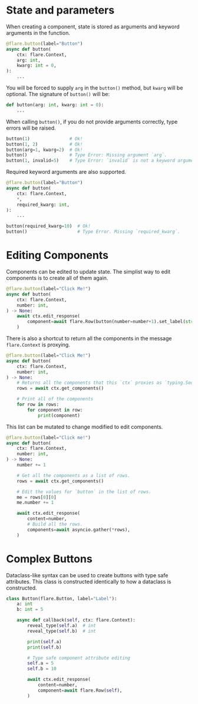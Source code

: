 # State and parameters

When creating a component, state is stored as arguments and keyword arguments
in the function.

```python
@flare.button(label="Button")
async def button(
    ctx: flare.Context,
    arg: int,
    kwarg: int = 0,
):
    ...
```

You will be forced to supply `arg` in the `button()` method, but `kwarg`
will be optional. The signature of `button()` will be:
```python
def button(arg: int, kwarg: int = 0):
    ...
```

When calling `button()`, if you do not provide arguments correctly, type
errors will be raised.

```python
button(1)               # Ok!
button(1, 2)            # Ok!
button(arg=1, kwarg=2)  # Ok!
button()                # Type Error: Missing argument `arg`.
button(1, invalid=5)    # Type Error: `invalid` is not a keyword argument.
```

Required keyword arguments are also supported.

```python
@flare.button(label="Button")
async def button(
    ctx: flare.Context,
    *,
    required_kwarg: int,
):
    ...

button(required_kwarg=10)  # Ok!
button()                   # Type Error. Missing `required_kwarg`.
```


# Editing Components

Components can be edited to update state. The simplist way to edit components
is to create all of them again.

```python
@flare.button(label="Click Me!")
async def button(
    ctx: flare.Context,
    number: int,
) -> None: 
    await ctx.edit_response(
        component=await flare.Row(button(number=number+1).set_label(str(number+1)))
    )
```

There is also a shortcut to return all the components in the message `flare.Context`
is proxying.

```python
@flare.button(label="Click Me!")
async def button(
    ctx: flare.Context,
    number: int,
) -> None: 
    # Returns all the components that this `ctx` proxies as `typing.Sequence[flare.Row]`.
    rows = await ctx.get_components()

    # Print all of the components
    for row in rows:
        for component in row:
            print(component)
```

This list can be mutated to change modified to edit components.

```python
@flare.button(label="Click me!")
async def button(
    ctx: flare.Context,
    number: int,
) -> None:
    number += 1

    # Get all the components as a list of rows.
    rows = await ctx.get_components()

    # Edit the values for `button` in the list of rows.
    me = rows[0][0]
    me.number += 1

    await ctx.edit_response(
        content=number,
        # Build all the rows.
        components=await asyncio.gather(*rows),
    )
```

# Complex Buttons

Dataclass-like syntax can be used to create buttons with type safe attributes.
This class is constructed identically to how a dataclass is constructed.

```python
class Button(flare.Button, label="Label"):
    a: int
    b: int = 5

    async def callback(self, ctx: flare.Context):
        reveal_type(self.a)  # int
        reveal_type(self.b)  # int

        print(self.a)
        print(self.b)

        # Type safe component attribute editing
        self.a = 5
        self.b = 10

        await ctx.edit_response(
            content=number,
            component=await flare.Row(self),
        )
```
